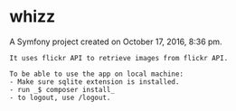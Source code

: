 whizz
=====

A Symfony project created on October 17, 2016, 8:36 pm.
````
It uses flickr API to retrieve images from flickr API.

To be able to use the app on local machine:
- Make sure sqlite extension is installed.
- run _$ composer install_
- to logout, use /logout.